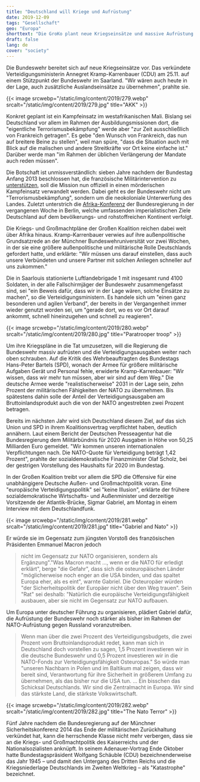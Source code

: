 ```yaml
---
title: "Deutschland will Kriege und Aufrüstung"
date: 2019-12-09
tags: "Gesellschaft"
geo: "Europa"
shorttext: "Die GroKo plant neue Kriegseinsätze und massive Aufrüstung. Das alles versteckt vor der Öffentlichkeit, die staatliche wie private Propaganda schweigt."
draft: false
lang: de
cover: "society"
---
```


Die Bundeswehr bereitet sich auf neue Kriegseinsätze vor. Das verkündete Verteidigungsministerin Annegret Kramp-Karrenbauer (CDU) am 25.11. auf einem Stützpunkt der Bundeswehr im Saarland. "Wir wären auch heute in der Lage, auch zusätzliche Auslandseinsätze zu übernehmen", prahlte sie.

{{< image srcwebp="/static/img/content/2019/279.webp" srcalt="/static/img/content/2019/279.jpg" title="AKK" >}}

Konkret geplant ist ein Kampfeinsatz im westafrikanischen Mali. Bislang sei Deutschland vor allem im Rahmen der Ausbildungsmissionen dort, die "eigentliche Terrorismusbekämpfung" werde aber "zur Zeit ausschließlich von Frankreich getragen". Es gebe "den Wunsch von Frankreich, das nun auf breitere Beine zu stellen", weil man spüre, "dass die Situation auch mit Blick auf die malischen und andere Streitkräfte vor Ort keine einfache ist." Darüber werde man "im Rahmen der üblichen Verlängerung der Mandate auch reden müssen".

Die Botschaft ist unmissverständlich: sieben Jahre nachdem der Bundestag Anfang 2013 beschlossen hat, die französische Militärintervention zu [unterstützen](https://www.wsws.org/de/articles/2013/03/02/mali-m02.html "Bundestag beschließt Militäreinsatz in Mali"), soll die Mission nun offiziell in einen mörderischen Kampfeinsatz verwandelt werden. Dabei geht es der Bundeswehr nicht um "Terrorismusbekämpfung", sondern um die neokoloniale Unterwerfung des Landes. Zuletzt unterstrich die [Afrika-Konferenz](https://www.wsws.org/de/articles/2019/11/21/afri-n21.html "Deutsche Wirtschaft drängt nach Afrika") der Bundesregierung in der vergangenen Woche in Berlin, welche umfassenden imperialistischen Ziele Deutschland auf dem bevölkerungs- und rohstoffreichen Kontinent verfolgt.

Die Kriegs- und Großmachtpläne der Großen Koalition reichen dabei weit über Afrika hinaus. Kramp-Karrenbauer verwies auf ihre außenpolitische Grundsatzrede an der Münchner Bundeswehruniversität vor zwei Wochen, in der sie eine größere außenpolitische und militärische Rolle Deutschlands gefordert hatte, und erklärte: "Wir müssen uns darauf einstellen, dass auch unsere Verbündeten und unsere Partner mit solchen Anliegen schneller auf uns zukommen."

Die in Saarlouis stationierte Luftlandebrigade 1 mit insgesamt rund 4100 Soldaten, in der alle Fallschirmjäger der Bundeswehr zusammengefasst sind, sei "ein Beweis dafür, dass wir in der Lage wären, solche Einsätze zu machen", so die Verteidigungsministern. Es handele sich um "einen ganz besonderen und agilen Verband", der bereits in der Vergangenheit immer wieder genutzt worden sei, um "gerade dort, wo es vor Ort darauf ankommt, schnell hineinzugehen und schnell zu reagieren".

{{< image srcwebp="/static/img/content/2019/280.webp" srcalt="/static/img/content/2019/280.jpg" title="Paratrooper troop" >}}

Um ihre Kriegspläne in die Tat umzusetzen, will die Regierung die Bundeswehr massiv aufrüsten und die Verteidigungsausgaben weiter nach oben schrauben. Auf die Kritik des Wehrbeauftragten des Bundestags Hans-Peter Bartels (SPD), wonach der Armee für größere militärische Aufgaben Gerät und Personal fehle, erwiderte Kramp-Karrenbauer: "Wir wissen, dass wir mehr tun müssen, aber wir sind auf dem Weg." Die deutsche Armee werde "realistischerweise" 2031 in der Lage sein, zehn Prozent der militärischen Fähigkeiten der NATO zu übernehmen. Bis spätestens dahin solle der Anteil der Verteidigungsausgaben am Bruttoinlandsprodukt auch die von der NATO angestrebten zwei Prozent betragen.

Bereits im nächsten Jahr wird sich Deutschland diesem Ziel, auf das sich Union und SPD in ihrem Koalitionsvertrag verpflichtet haben, deutlich annähern. Laut einem Bericht der Deutschen Presseagentur hat die Bundesregierung dem Militärbündnis für 2020 Ausgaben in Höhe von 50,25 Milliarden Euro gemeldet. "Wir kommen unseren internationalen Verpflichtungen nach. Die NATO-Quote für Verteidigung beträgt 1,42 Prozent", prahlte der sozialdemokratische Finanzminister Olaf Scholz, bei der gestrigen Vorstellung des Haushalts für 2020 im Bundestag.

In der Großen Koalition treibt vor allem die SPD die Offensive für eine unabhängigere Deutsche Außen- und Großmachtpolitik voran. Eine "europäische Verteidigungspolitik" sei "keine Illusion", erklärte der frühere sozialdemokratische Wirtschafts- und Außenminister und derzeitige Vorsitzende der Atlantik-Brücke, Sigmar Gabriel, am Montag in einem Interview mit dem Deutschlandfunk.

{{< image srcwebp="/static/img/content/2019/281.webp" srcalt="/static/img/content/2019/281.jpg" title="Gabriel and Nato" >}}

Er würde sie im Gegensatz zum jüngsten Vorstoß des französischen Präsidenten Emmanuel Macron jedoch

> nicht im Gegensatz zur NATO organisieren, sondern als Ergänzung"."Was Macron macht ..., wenn er die NATO für erledigt erklärt", berge "die Gefahr", dass sich die osteuropäischen Länder "möglicherweise noch enger an die USA binden, und das spaltet Europa eher, als es eint", warnte Gabriel. Die Osteuropäer würden "der Sicherheitspolitik der Europäer nicht über den Weg trauen". Sein "Rat" sei deshalb: "Natürlich die europäische Verteidigungsfähigkeit ausbauen, aber sie nicht im Gegensatz zur NATO aufbauen.

Um Europa unter deutscher Führung zu organisieren, plädiert Gabriel dafür, die Aufrüstung der Bundeswehr noch stärker als bisher im Rahmen der NATO-Aufrüstung gegen Russland voranzutreiben.

> Wenn man über die zwei Prozent des Verteidigungsbudgets, die zwei Prozent vom Bruttoinlandsprodukt redet, kann man sich in Deutschland doch vorstellen zu sagen, 1,5 Prozent investieren wir in die deutsche Bundeswehr und 0,5 Prozent investieren wir in die NATO-Fonds zur Verteidigungsfähigkeit Osteuropas." So würde man "unseren Nachbarn in Polen und im Baltikum mal zeigen, dass wir bereit sind, Verantwortung für ihre Sicherheit in größerem Umfang zu übernehmen, als das bisher nur die USA tun. ... Ein bisschen das Schicksal Deutschlands. Wir sind die Zentralmacht in Europa. Wir sind das stärkste Land, die stärkste Volkswirtschaft.

{{< image srcwebp="/static/img/content/2019/282.webp" srcalt="/static/img/content/2019/282.jpg" title="The Nato Terror" >}}

Fünf Jahre nachdem die Bundesregierung auf der Münchner Sicherheitskonferenz 2014 das Ende der militärischen Zurückhaltung verkündet hat, kann die herrschende Klasse nicht mehr verbergen, dass sie an die Kriegs- und Großmachtpolitik des Kaiserreichs und der Nationalsozialisten anknüpft. In seinem Adenauer-Vortrag Ende Oktober hatte Bundestagspräsident Wolfgang Schäuble (CDU) bezeichnenderweise das Jahr 1945 – und damit den Untergang des Dritten Reichs und die Kriegsniederlage Deutschlands im Zweiten Weltkrieg – als "Katastrophe" bezeichnet.
